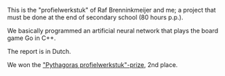This is the "profielwerkstuk" of Raf Brenninkmeijer and me; a project that must be done at the end of secondary school (80 hours p.p.).

We basically programmed an artificial neural network that plays the board game Go in C++.

The report is in Dutch.

We won the ["Pythagoras profielwerkstuk"-prize](https://www.pyth.eu/verslag-pythagoras-pws-prijs-2022), 2nd place.
